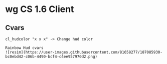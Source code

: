 # wg CS 1.6 Client

## Cvars
```
cl_hudcolor "x x x" -> Change hud color

Rainbow Hud cvars
![resim](https://user-images.githubusercontent.com/81658277/187085930-bc0ebd42-c06b-4490-bcf4-c4ee957970d2.png)

```
